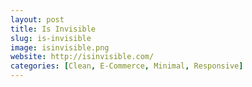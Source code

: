 ```yaml
---
layout: post
title: Is Invisible
slug: is-invisible
image: isinvisible.png
website: http://isinvisible.com/
categories: [Clean, E-Commerce, Minimal, Responsive]
---
```


